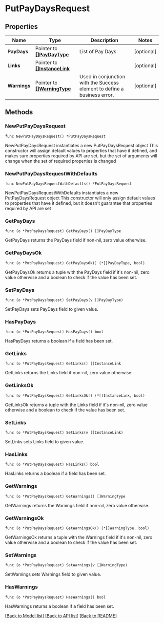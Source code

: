 # PutPayDaysRequest

## Properties

Name | Type | Description | Notes
------------ | ------------- | ------------- | -------------
**PayDays** | Pointer to [**[]PayDayType**](PayDayType.md) | List of Pay Days. | [optional] 
**Links** | Pointer to [**[]InstanceLink**](InstanceLink.md) |  | [optional] 
**Warnings** | Pointer to [**[]WarningType**](WarningType.md) | Used in conjunction with the Success element to define a business error. | [optional] 

## Methods

### NewPutPayDaysRequest

`func NewPutPayDaysRequest() *PutPayDaysRequest`

NewPutPayDaysRequest instantiates a new PutPayDaysRequest object
This constructor will assign default values to properties that have it defined,
and makes sure properties required by API are set, but the set of arguments
will change when the set of required properties is changed

### NewPutPayDaysRequestWithDefaults

`func NewPutPayDaysRequestWithDefaults() *PutPayDaysRequest`

NewPutPayDaysRequestWithDefaults instantiates a new PutPayDaysRequest object
This constructor will only assign default values to properties that have it defined,
but it doesn't guarantee that properties required by API are set

### GetPayDays

`func (o *PutPayDaysRequest) GetPayDays() []PayDayType`

GetPayDays returns the PayDays field if non-nil, zero value otherwise.

### GetPayDaysOk

`func (o *PutPayDaysRequest) GetPayDaysOk() (*[]PayDayType, bool)`

GetPayDaysOk returns a tuple with the PayDays field if it's non-nil, zero value otherwise
and a boolean to check if the value has been set.

### SetPayDays

`func (o *PutPayDaysRequest) SetPayDays(v []PayDayType)`

SetPayDays sets PayDays field to given value.

### HasPayDays

`func (o *PutPayDaysRequest) HasPayDays() bool`

HasPayDays returns a boolean if a field has been set.

### GetLinks

`func (o *PutPayDaysRequest) GetLinks() []InstanceLink`

GetLinks returns the Links field if non-nil, zero value otherwise.

### GetLinksOk

`func (o *PutPayDaysRequest) GetLinksOk() (*[]InstanceLink, bool)`

GetLinksOk returns a tuple with the Links field if it's non-nil, zero value otherwise
and a boolean to check if the value has been set.

### SetLinks

`func (o *PutPayDaysRequest) SetLinks(v []InstanceLink)`

SetLinks sets Links field to given value.

### HasLinks

`func (o *PutPayDaysRequest) HasLinks() bool`

HasLinks returns a boolean if a field has been set.

### GetWarnings

`func (o *PutPayDaysRequest) GetWarnings() []WarningType`

GetWarnings returns the Warnings field if non-nil, zero value otherwise.

### GetWarningsOk

`func (o *PutPayDaysRequest) GetWarningsOk() (*[]WarningType, bool)`

GetWarningsOk returns a tuple with the Warnings field if it's non-nil, zero value otherwise
and a boolean to check if the value has been set.

### SetWarnings

`func (o *PutPayDaysRequest) SetWarnings(v []WarningType)`

SetWarnings sets Warnings field to given value.

### HasWarnings

`func (o *PutPayDaysRequest) HasWarnings() bool`

HasWarnings returns a boolean if a field has been set.


[[Back to Model list]](../README.md#documentation-for-models) [[Back to API list]](../README.md#documentation-for-api-endpoints) [[Back to README]](../README.md)


